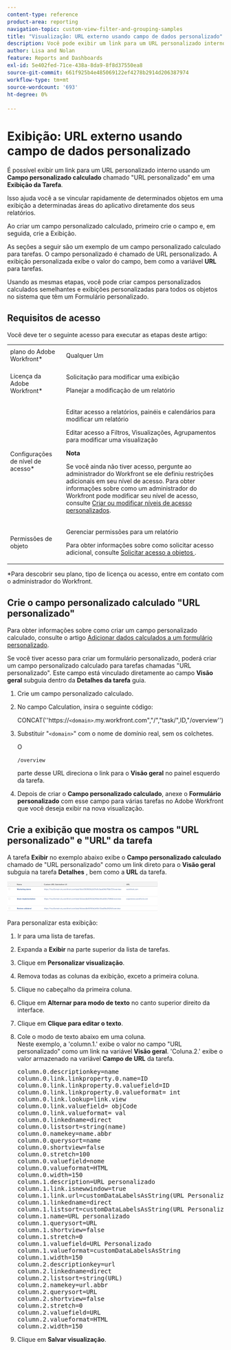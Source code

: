 ```yaml
---
content-type: reference
product-area: reporting
navigation-topic: custom-view-filter-and-grouping-samples
title: "Visualização: URL externo usando campo de dados personalizado"
description: Você pode exibir um link para um URL personalizado interno usando um Campo personalizado calculado chamado "URL personalizado" em uma Exibição de tarefa.
author: Lisa and Nolan
feature: Reports and Dashboards
exl-id: 5e402fed-71ce-438a-8da9-8f8d37550ea8
source-git-commit: 661f925b4e485069122ef4278b2914d206387974
workflow-type: tm+mt
source-wordcount: '693'
ht-degree: 0%

---
```


# Exibição: URL externo usando campo de dados personalizado

É possível exibir um link para um URL personalizado interno usando um **Campo personalizado calculado** chamado &quot;URL personalizado&quot; em uma **Exibição da Tarefa**.

Isso ajuda você a se vincular rapidamente de determinados objetos em uma exibição a determinadas áreas do aplicativo diretamente dos seus relatórios.

Ao criar um campo personalizado calculado, primeiro crie o campo e, em seguida, crie a Exibição.

As seções a seguir são um exemplo de um campo personalizado calculado para tarefas. O campo personalizado é chamado de URL personalizado. A exibição personalizada exibe o valor do campo, bem como a variável **URL** para tarefas.

Usando as mesmas etapas, você pode criar campos personalizados calculados semelhantes e exibições personalizadas para todos os objetos no sistema que têm um Formulário personalizado.

## Requisitos de acesso

Você deve ter o seguinte acesso para executar as etapas deste artigo:

<table style="table-layout:auto"> 
 <col> 
 <col> 
 <tbody> 
  <tr> 
   <td role="rowheader">plano do Adobe Workfront*</td> 
   <td> <p>Qualquer Um</p> </td> 
  </tr> 
  <tr> 
   <td role="rowheader">Licença da Adobe Workfront*</td> 
   <td> <p>Solicitação para modificar uma exibição </p>
   <p>Planejar a modificação de um relatório</p> </td> 
  </tr> 
  <tr> 
   <td role="rowheader">Configurações de nível de acesso*</td> 
   <td> <p>Editar acesso a relatórios, painéis e calendários para modificar um relatório</p> <p>Editar acesso a Filtros, Visualizações, Agrupamentos para modificar uma visualização</p> <p><b>Nota</b>

Se você ainda não tiver acesso, pergunte ao administrador do Workfront se ele definiu restrições adicionais em seu nível de acesso. Para obter informações sobre como um administrador do Workfront pode modificar seu nível de acesso, consulte <a href="../../../administration-and-setup/add-users/configure-and-grant-access/create-modify-access-levels.md" class="MCXref xref">Criar ou modificar níveis de acesso personalizados</a>.</p> </td>
</tr>  
  <tr> 
   <td role="rowheader">Permissões de objeto</td> 
   <td> <p>Gerenciar permissões para um relatório</p> <p>Para obter informações sobre como solicitar acesso adicional, consulte <a href="../../../workfront-basics/grant-and-request-access-to-objects/request-access.md" class="MCXref xref">Solicitar acesso a objetos </a>.</p> </td> 
  </tr> 
 </tbody> 
</table>

&#42;Para descobrir seu plano, tipo de licença ou acesso, entre em contato com o administrador do Workfront.

## Crie o campo personalizado calculado &quot;URL personalizado&quot;

Para obter informações sobre como criar um campo personalizado calculado, consulte o artigo [Adicionar dados calculados a um formulário personalizado](../../../administration-and-setup/customize-workfront/create-manage-custom-forms/add-calculated-data-to-custom-form.md).

Se você tiver acesso para criar um formulário personalizado, poderá criar um campo personalizado calculado para tarefas chamadas &quot;URL personalizado&quot;. Este campo está vinculado diretamente ao campo **Visão geral** subguia dentro da **Detalhes da tarefa** guia.

1. Crie um campo personalizado calculado.
1. No campo Calculation, insira o seguinte código:

   CONCAT(&#39;&#39;https://`<domain>`.my.workfront.com&quot;,&quot;/&quot;,&quot;task/&quot;,ID,&quot;/overview&#39;&#39;)

1. Substituir &quot;`<domain>`&quot; com o nome de domínio real, sem os colchetes.

   O

   ```
   /overview
   ```

   parte desse URL direciona o link para o **Visão geral** no painel esquerdo da tarefa.

1. Depois de criar o **Campo personalizado calculado**, anexe o **Formulário personalizado** com esse campo para várias tarefas no Adobe Workfront que você deseja exibir na nova visualização.

## Crie a exibição que mostra os campos &quot;URL personalizado&quot; e &quot;URL&quot; da tarefa

A tarefa **Exibir** no exemplo abaixo exibe o **Campo personalizado calculado** chamado de &quot;URL personalizado&quot; como um link direto para o **Visão geral** subguia na tarefa **Detalhes** , bem como a **URL** da tarefa.

![](assets/task-view-with-custom-url-field-quicksilver-350x70.png)

Para personalizar esta exibição:

1. Ir para uma lista de tarefas.
1. Expanda a **Exibir** na parte superior da lista de tarefas.
1. Clique em **Personalizar visualização**.
1. Remova todas as colunas da exibição, exceto a primeira coluna.
1. Clique no cabeçalho da primeira coluna.
1. Clique em **Alternar para modo de texto** no canto superior direito da interface.
1. Clique em **Clique para editar o texto**.
1. Cole o modo de texto abaixo em uma coluna.\
   Neste exemplo, a &#39;column.1.&#39; exibe o valor no campo &quot;URL personalizado&quot; como um link na variável **Visão geral**. &#39;Coluna.2.&#39; exibe o valor armazenado na variável **Campo de URL** da tarefa.
   <pre>column.0.descriptionkey=name<br>column.0.link.linkproperty.0.name=ID<br>column.0.link.linkproperty.0.valuefield=ID<br>column.0.link.linkproperty.0.valueformat= int<br>column.0.link.lookup=link.view<br>column.0.link.valuefield= objCode<br>column.0.link.valueformat= val<br>column.0.linkedname=direct<br>column.0.listsort=string(name)<br>column.0.namekey=name.abbr<br>column.0.querysort=name<br>column.0.shortview=false<br>column.0.stretch=100<br>column.0.valuefield=nome<br>column.0.valueformat=HTML<br>column.0.width=150<br>column.1.description=URL personalizado<br>column.1.link.isnewwindow=true<br>column.1.link.url=customDataLabelsAsString(URL Personalizado)<br>column.1.linkedname=direct<br>column.1.listsort=customDataLabelsAsString(URL Personalizado)<br>column.1.name=URL personalizado<br>column.1.querysort=URL<br>column.1.shortview=false<br>column.1.stretch=0<br>column.1.valuefield=URL Personalizado<br>column.1.valueformat=customDataLabelsAsString<br>column.1.width=150<br>column.2.descriptionkey=url<br>column.2.linkedname=direct<br>column.2.listsort=string(URL)<br>column.2.namekey=url.abbr<br>column.2.querysort=URL<br>column.2.shortview=false<br>column.2.stretch=0<br>column.2.valuefield=URL<br>column.2.valueformat=HTML<br>column.2.width=150</pre>

1. Clique em **Salvar visualização**.
